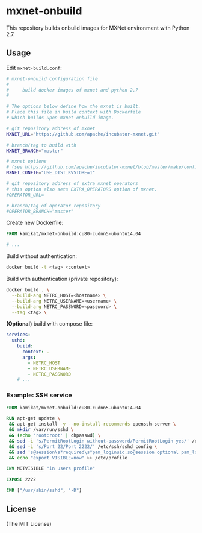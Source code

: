 # mxnet-onbuild

This repository builds onbuild images for MXNet environment with Python 2.7.

## Usage

Edit `mxnet-build.conf`:

```bash
# mxnet-onbuild configuration file
#
#     build docker images of mxnet and python 2.7
#

# The options below define how the mxnet is built.
# Place this file in build context with Dockerfile
# which builds upon mxnet-onbuild image.

# git repository address of mxnet
MXNET_URL="https://github.com/apache/incubator-mxnet.git"

# branch/tag to build with
MXNET_BRANCH="master"

# mxnet options
# (see https://github.com/apache/incubator-mxnet/blob/master/make/config.mk)
MXNET_CONFIG="USE_DIST_KVSTORE=1"

# git repository address of extra mxnet operators
# this option also sets EXTRA_OPERATORS option of mxnet.
#OPERATOR_URL=

# branch/tag of operator repository
#OPERATOR_BRANCH="master"
```

Create new Dockerfile:

```dockerfile
FROM kamikat/mxnet-onbuild:cu80-cudnn5-ubuntu14.04

# ...
```

Build without authentication:

```bash
docker build -t <tag> <context>
```

Build with authentication (private repository):

```bash
docker build . \
  --build-arg NETRC_HOST=<hostname> \
  --build-arg NETRC_USERNAME=<username> \
  --build-arg NETRC_PASSWORD=<password> \
  --tag <tag> \
```

**(Optional)** build with compose file:

```yaml
services:
  sshd:
    build:
      context: .
      args:
        - NETRC_HOST
        - NETRC_USERNAME
        - NETRC_PASSWORD
    # ...
```

### Example: SSH service

```dockerfile
FROM kamikat/mxnet-onbuild:cu80-cudnn5-ubuntu14.04

RUN apt-get update \
 && apt-get install -y --no-install-recommends openssh-server \
 && mkdir /var/run/sshd \
 && (echo 'root:root' | chpasswd) \
 && sed -i 's/PermitRootLogin without-password/PermitRootLogin yes/' /etc/ssh/sshd_config \
 && sed -i 's/Port 22/Port 2222/' /etc/ssh/sshd_config \
 && sed 's@session\s*required\s*pam_loginuid.so@session optional pam_loginuid.so@g' -i /etc/pam.d/sshd \
 && echo "export VISIBLE=now" >> /etc/profile

ENV NOTVISIBLE "in users profile"

EXPOSE 2222

CMD ["/usr/sbin/sshd", "-D"]
```

## License

(The MIT License)
